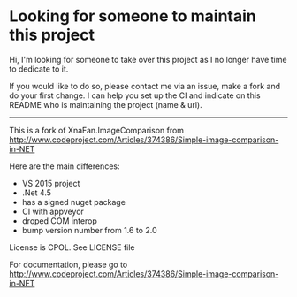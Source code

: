 # Looking for someone to maintain this project

Hi, I'm looking for someone to take over this project as I no longer have time to dedicate to it.

If you would like to do so, please contact me via an issue, make a fork and do your first change.
I can help you set up the CI and indicate on this README who is maintaining the project (name & url).

-------------------------------------------------------------

This is a fork of XnaFan.ImageComparison from http://www.codeproject.com/Articles/374386/Simple-image-comparison-in-NET

Here are the main differences:
* VS 2015 project
* .Net 4.5
* has a signed nuget package
* CI with appveyor
* droped COM interop
* bump version number from 1.6 to 2.0

License is CPOL. See LICENSE file

For documentation, please go to http://www.codeproject.com/Articles/374386/Simple-image-comparison-in-NET
